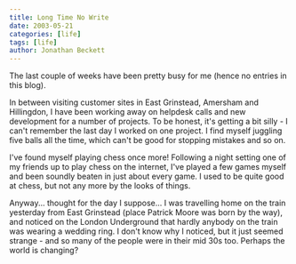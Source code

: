 ```yaml
---
title: Long Time No Write
date: 2003-05-21
categories: [life]
tags: [life]
author: Jonathan Beckett
---
```


The last couple of weeks have been pretty busy for me (hence no entries in this blog).

In between visiting customer sites in East Grinstead, Amersham and Hillingdon, I have been working away on helpdesk calls and new development for a number of projects. To be honest, it's getting a bit silly - I can't remember the last day I worked on one project. I find myself juggling five balls all the time, which can't be good for stopping mistakes and so on.

I've found myself playing chess once more! Following a night setting one of my friends up to play chess on the internet, I've played a few games myself and been soundly beaten in just about every game. I used to be quite good at chess, but not any more by the looks of things.

Anyway... thought for the day I suppose... I was travelling home on the train yesterday from East Grinstead (place Patrick Moore was born by the way), and noticed on the London Underground that hardly anybody on the train was wearing a wedding ring. I don't know why I noticed, but it just seemed strange - and so many of the people were in their mid 30s too. Perhaps the world is changing?